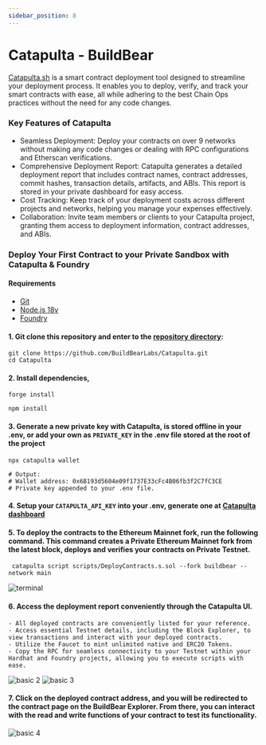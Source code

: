 ```yaml
---
sidebar_position: 8
---
```

# Catapulta - BuildBear

[Catapulta.sh](https://catapulta.sh/) is a smart contract deployment tool designed to streamline your deployment process. It enables you to deploy, verify, and track your smart contracts with ease, all while adhering to the best Chain Ops practices without the need for any code changes.

### Key Features of Catapulta
- Seamless Deployment: Deploy your contracts on over 9 networks without making any code changes or dealing with RPC configurations and Etherscan verifications.
- Comprehensive Deployment Report: Catapulta generates a detailed deployment report that includes contract names, contract addresses, commit hashes, transaction details, artifacts, and ABIs. This report is stored in your private dashboard for easy access.
- Cost Tracking: Keep track of your deployment costs across different projects and networks, helping you manage your expenses effectively.
- Collaboration: Invite team members or clients to your Catapulta project, granting them access to deployment information, contract addresses, and ABIs. 

### Deploy Your First Contract to your Private Sandbox with Catapulta & Foundry

#### Requirements

- [Git](https://gist.github.com/derhuerst/1b15ff4652a867391f03)
- [Node.js 18v](https://gist.github.com/d2s/372b5943bce17b964a79)
- [Foundry](https://book.getfoundry.sh/)


#### 1. Git clone this repository and enter to the [repository directory](https://github.com/BuildBearLabs/Catapulta):

```
git clone https://github.com/BuildBearLabs/Catapulta.git
cd Catapulta
```

#### 2. Install  dependencies,

```
forge install
```
```
npm install
```

#### 3. Generate a new private key with Catapulta, is stored offline in your .env, or add your own as `PRIVATE_KEY` in the .env file stored at the root of the project

```
npx catapulta wallet

# Output:
# Wallet address: 0x6B193d5604e09f1737E33cFc4B06fb3f2C7fC3CE
# Private key appended to your .env file.
```

#### 4. Setup your `CATAPULTA_API_KEY` into your .env, generate one at [Catapulta dashboard](https://catapulta.sh)
#### 5. To deploy the contracts to the Ethereum Mainnet fork, run the following command. This command creates a Private Ethereum Mainnet fork from the latest block, deploys and verifies your contracts on Private Testnet.

```
 catapulta script scripts/DeployContracts.s.sol --fork buildbear --network main
```
![terminal](https://strapi.buildbear.io/uploads/Untitled_2023_10_30_T170835_510_cf10dd3085.png?updated_at=2023-10-30T11:39:25.357Z)


#### 6. Access the deployment report conveniently through the Catapulta UI. 
    - All deployed contracts are conveniently listed for your reference.
    - Access essential Testnet details, including the Block Explorer, to view transactions and interact with your deployed contracts.
    - Utilize the Faucet to mint unlimited native and ERC20 Tokens.
    - Copy the RPC for seamless connectivity to your Testnet within your Hardhat and Foundry projects, allowing you to execute scripts with ease.
 ![basic 2](https://strapi.buildbear.io/uploads/Untitled_2023_10_30_T171147_750_b038ebb735.png?updated_at=2023-10-30T11:42:12.931Z)
 ![basic 3](https://strapi.buildbear.io/uploads/Untitled_2023_10_30_T171248_729_f7b3fa30de.png?updated_at=2023-10-30T11:43:01.255Z)

#### 7. Click on the deployed contract address, and you will be redirected to the contract page on the BuildBear Explorer. From there, you can interact with the read and write functions of your contract to test its functionality.
![basic 4](https://strapi.buildbear.io/uploads/Untitled_2023_10_30_T171423_197_caa0d4db97.png?updated_at=2023-10-30T11:44:40.880Z)
